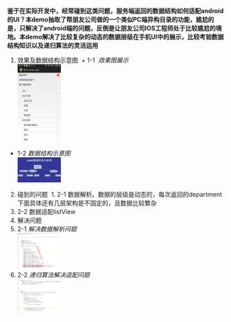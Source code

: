 **鉴于在实际开发中，经常碰到这类问题，服务端返回的数据结构如何适配android的UI？本demo抽取了帮朋友公司做的一个类似PC端异构目录的功能，尴尬的是，只解决了android端的问题，反倒是让朋友公司IOS工程师处于比较尴尬的境地。本demo解决了比较复杂的动态的数据层级在手机UI中的展示，比较考验数据结构知识以及递归算法的灵活运用**
1. 效果及数据结构示意图
  + 1-1  *效果图展示*<br>
<img src="https://github.com/wangyubao/Demo_tree_view/blob/master/image/61514535455_.pic.jpg" width="100" /><br>
  + 1-2  *数据结构示意图*<br>
<img src="https://github.com/wangyubao/Demo_tree_view/blob/master/image/ED007043-15C2-4BC9-A2A5-AE14D14CC734.png" width="100"  /><br>
2. 碰到的问题
  1. 2-1 数据解析。数据的层级是动态的，每次返回的department下面具体还有几层架构是不固定的，且数据比较繁杂<br>
  2. 2-2 数据适配listView
3. 解决问题
  1. 2-1 *解决数据解析问题*<br>
<img src="https://github.com/wangyubao/Demo_tree_view/blob/master/image/7A935034-80B0-4C68-B171-83A2575D964E.png" width="100" /><br>
  2. 2-2 *递归算法解决适配问题*<br>
<img src="https://github.com/wangyubao/Demo_tree_view/blob/master/image/336AD9C0-CEE8-46A5-9A83-E6B2688C4DB5.png" width="100" /><br>


